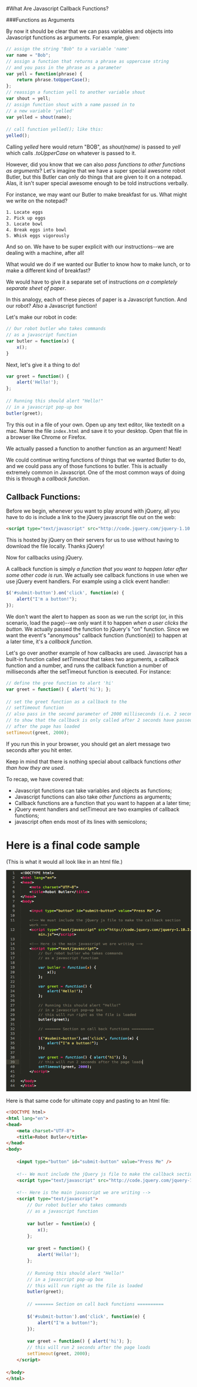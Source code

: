#What Are Javascript Callback Functions?
	
###Functions as Arguments

By now it should be clear that we can pass variables and objects into Javascript functions as arguments. For example, given:

```javascript
// assign the string "Bob" to a variable 'name'
var name = "Bob";
// assign a function that returns a phrase as uppercase string
// and you pass in the phrase as a parameter
var yell = function(phrase) {
	return phrase.toUpperCase();
};
// reassign a function yell to another variable shout
var shout = yell;
// assign function shout with a name passed in to 
// a new variable 'yelled'
var yelled = shout(name);

// call function yelled(); like this:
yelled();
```
	
Calling *yelled* here would return "BOB", as *shout(name)* is passed to *yell* which calls *.toUpperCase* on whatever is passed to it.

However, did you know that we can also *pass functions to other functions as arguments*? Let's imagine that we have a super special awesome robot Butler, but this Butler can only do things that are given to it on a notepad. Alas, it isn't super special awesome enough to be told instructions verbally.

For instance, we may want our Butler to make breakfast for us. What might we write on the notepad?

	1. Locate eggs
	2. Pick up eggs
	3. Locate bowl
	4. Break eggs into bowl
	5. Whisk eggs vigorously

And so on. We have to be super explicit with our instructions--we are dealing with a machine, after all!

What would we do if we wanted our Butler to know how to make lunch, or to make a different kind of breakfast? 

We would have to give it a separate set of instructions *on a completely separate sheet of paper*.

In this analogy, each of these pieces of paper is a Javascript function. And our robot? *Also* a Javascript function!

Let's make our robot in code:

```javascript
// Our robot butler who takes commands
// as a javascript function
var butler = function(x) {
	x();
}
```

Next, let's give it a thing to do!

```javascript
var greet = function() {
	alert('Hello!');
};
	
// Running this should alert "Hello!"
// in a javascript pop-up box
butler(greet);
```
	
Try this out in a file of your own.  Open up any text editor, like textedit on a mac.  Name the file `index.html` and save it to your desktop.  Open that file in a browser like Chrome or Firefox.  

We actually passed a function to another function as an argument! Neat!

We could continue writing functions of things that we wanted Butler to do, and we could pass any of those functions to butler. This is actually extremely common in Javascript. One of the most common ways of doing this is through a *callback function*.

## Callback Functions:

Before we begin, whenever you want to play around with jQuery, all you have to do is include a link to the jQuery javascript file out on the web:

```html
<script type="text/javascript" src="http://code.jquery.com/jquery-1.10.2.min.js"></script>
```
	
This is hosted by jQuery on their servers for us to use without having to download the file locally. Thanks jQuery!

Now for callbacks using jQuery.

A callback function is simply *a function that you want to happen later after some other code is run*. We actually see callback functions in use when we use jQuery event handlers. For example using a click event handler:

```javascript
$('#submit-button').on('click', function(e) {
	alert("I'm a button!");
});
```
	
We don't want the alert to happen as soon as we run the script (or, in this scenario, load the page)--we only want it to happen *when a user clicks the button*. We actually passed the function to jQuery's "on" function. Since we want the event's "anonymous" callback function (function(e)) to happen at a later time, it's a *callback function*.

Let's go over another example of how callbacks are used. Javascript has a built-in function called *setTimeout* that takes two arguments, a callback function and a number, and runs the callback function a number of milliseconds after the setTimeout function is executed. For instance:

```javascript
// define the gree function to alert 'hi'
var greet = function() { alert('hi'); };
	
// set the greet function as a callback to the 
// setTimeout function
// also pass in the second parameter of 2000 milliseconds (i.e. 2 seconds)
// to show that the callback is only called after 2 seconds have passed
// after the page has loaded
setTimeout(greet, 2000);
```

If you run this in your browser, you should get an alert message two seconds after you hit enter.

Keep in mind that there is nothing special about callback functions *other than how they are used*.

To recap, we have covered that:

* Javascript functions can take variables and objects as functions;
* Javascript functions can also take *other functions* as arguments;
* Callback functions are a function that you want to happen at a later time;
* jQuery event handlers and setTimeout are two examples of callback functions;
* javascript often ends most of its lines with semicolons;

# Here is a final code sample
(This is what it would all look like in an html file.)

<div>
	<img src="finalcode.png" />
</div>

Here is that same code for ultimate copy and pasting to an html file:

```html
<!DOCTYPE html>
<html lang="en">
<head>
	<meta charset="UTF-8">
	<title>Robot Butler</title>
</head>
<body>

	<input type="button" id="submit-button" value="Press Me" />

	<!-- We must include the jQuery js file to make the callback section work -->
	<script type="text/javascript" src="http://code.jquery.com/jquery-1.10.2.min.js"></script>

	<!-- Here is the main javascript we are writing -->
	<script type="text/javascript">
		// Our robot butler who takes commands
		// as a javascript function

		var butler = function(x) {
			x();
		};

		var greet = function() {
			alert('Hello!');
		};

		// Running this should alert "Hello!"
		// in a javascript pop-up box
		// this will run right as the file is loaded
		butler(greet);

		// ======= Section on call back functions ==========

		$('#submit-button').on('click', function(e) {
			alert("I'm a button!");
		});

		var greet = function() { alert('hi'); };
		// this will run 2 seconds after the page loads
		setTimeout(greet, 2000);
	</script>

</body>
</html>
```


